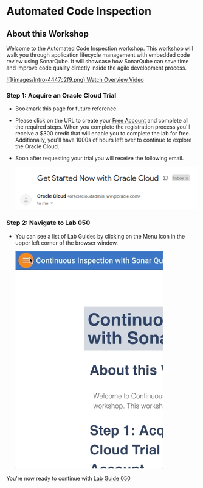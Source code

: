 # Automated Code Inspection

## About this Workshop

Welcome to the Automated Code Inspection workshop. This workshop will walk you through application lifecycle management with embedded code review using SonarQube. It will showcase how SonarQube can save time and improve code quality directly inside the agile development process.

 <a href="https://videohub.oracle.com/media/1_nu64e6yh" target="vid">
![](images/Intro-4447c2f9.png)
Watch Overview Video
 </a>

### Step 1: Acquire an Oracle Cloud Trial

- Bookmark this page for future reference.

- Please click on the URL to create your <a class="trial-link"  href="https://myservices.us.oraclecloud.com/mycloud/signup?language=en&sourceType=:ex:tb:::RC_NAMK190523P00163:CodeInspect_HOL&SC=:ex:tb:::RC_NAMK190523P00163:CodeInspect_HOL&pcode=NAMK190523P00163" target="_trial">Free Account</a> and complete all the required steps. When you complete the registration process you'll receive a $300 credit that will enable you to complete the lab for free. Additionally, you'll have 1000s of hours left over to continue to explore the Oracle Cloud.

- Soon after requesting your trial you will receive the following email.

    ![](images/common/1.png)

### Step 2: Navigate to Lab 050

- You can see a list of Lab Guides by clicking on the Menu Icon in the upper left corner of the browser window.

    ![](images/common/list_of_guides.gif)

You're now ready to continue with [Lab Guide 050](LabGuide050.md)
